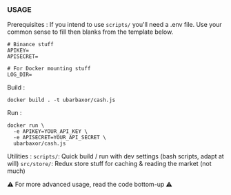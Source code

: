 ### USAGE ###

Prerequisites :
If you intend to use `scripts/` you'll need a .env file.
Use your common sense to fill then blanks from the template below.
```
# Binance stuff
APIKEY=
APISECRET=

# For Docker mounting stuff
LOG_DIR=
```

Build :
```
docker build . -t ubarbaxor/cash.js
```

Run :
```
docker run \
  -e APIKEY=YOUR_API_KEY \
  -e APISECRET=YOUR_API_SECRET \
  ubarbaxor/cash.js
```

Utilities :
`scripts/`: Quick build / run with dev settings (bash scripts, adapt at will)
`src/store/`: Redux store stuff for caching & reading the market (not much)

⚠️ For more advanced usage, read the code bottom-up ⚠️
